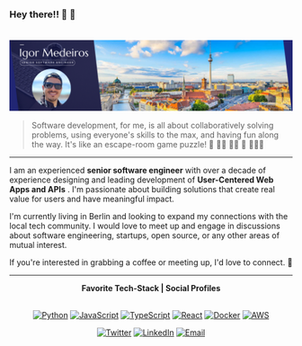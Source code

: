 ### Hey there!! 👋 👋 </br></br>

<img src="https://raw.githubusercontent.com/irgmedeiros/irgmedeiros/main/Banner.png"/>

> Software development, for me, is all about collaboratively solving problems, using everyone's skills to the max, and having fun along the way. It's like an escape-room game puzzle! 🧩 💪👫 🧑‍💻 🎉 🏃‍♀️🚪

<hr></hr>


I am an experienced **senior software engineer** with over a decade of experience designing and leading development of **User-Centered Web Apps and APIs** . I'm passionate about building solutions that create real value for users and have meaningful impact.

I'm currently living in Berlin and looking to expand my connections with the local tech community. I would love to meet up and engage in discussions about software engineering, startups, open source, or any other areas of mutual interest.

If you're interested in grabbing a coffee or meeting up, I'd love to connect. 👋

---

<div align="center">
<strong>Favorite Tech-Stack | Social Profiles</strong>
</div>
</br>

<div align="center">
  
[![Python](https://img.shields.io/badge/-Python-3776AB?style=flat-square&logo=python&logoColor=white)][python]
[![JavaScript](https://img.shields.io/badge/-JavaScript-F7DF1E?style=flat-square&logo=javascript&logoColor=black)][javascript]
[![TypeScript](https://img.shields.io/badge/-TypeScript-3178C6?style=flat-square&logo=typescript&logoColor=white)][typescript]
[![React](https://img.shields.io/badge/-React-61DAFB?style=flat-square&logo=react&logoColor=black)][react]
[![Docker](https://img.shields.io/badge/-Docker-2496ED?style=flat-square&logo=docker&logoColor=white)][docker]
[![AWS](https://img.shields.io/badge/-AWS-232F3E?style=flat-square&logo=amazon-aws&logoColor=white)][aws]

<div align="center">

[![Twitter](https://img.shields.io/badge/-Twitter-1DA1F2?style=flat-square&logo=twitter&logoColor=white)][twitter]
[![LinkedIn](https://img.shields.io/badge/-LinkedIn-2867B2?style=flat-square&logo=linkedin&logoColor=white)][linkedin]
[![Email](https://img.shields.io/badge/-Email-D14836?style=flat-square&logo=gmail&logoColor=white)][email]



[twitter]: https://twitter.com/irgmedeiros
[linkedin]: https://www.linkedin.com/in/igor-medeiros
[email]: mailto:irgmedeiros@proton.me
[python]: https://www.python.org/
[javascript]: https://developer.mozilla.org/en-US/docs/Web/JavaScript
[typescript]: https://www.typescriptlang.org/
[react]: https://reactjs.org/
[aws]: https://aws.amazon.com/
[docker]: https://www.docker.com/

